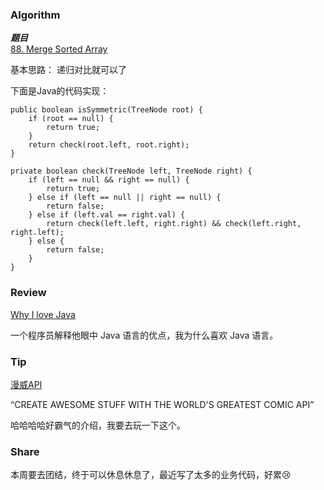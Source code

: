 ### Algorithm

 ***题目***  
[88. Merge Sorted Array](https://leetcode.com/problems/merge-sorted-array/) 

基本思路：
递归对比就可以了

下面是Java的代码实现：

```
public boolean isSymmetric(TreeNode root) {
    if (root == null) {
        return true;
    }
    return check(root.left, root.right);
}

private boolean check(TreeNode left, TreeNode right) {
    if (left == null && right == null) {
        return true;
    } else if (left == null || right == null) {
        return false;
    } else if (left.val == right.val) {
        return check(left.left, right.right) && check(left.right, right.left);
    } else {
        return false;
    }
}
```

### Review

[Why I love Java](https://dev.to/acoh3n/why-i-love-java-5c14)

一个程序员解释他眼中 Java 语言的优点，我为什么喜欢 Java 语言。

### Tip

[漫威API](https://developer.marvel.com/)

“CREATE AWESOME STUFF WITH THE WORLD'S GREATEST COMIC API”

哈哈哈哈好霸气的介绍，我要去玩一下这个。

### Share

本周要去团结，终于可以休息休息了，最近写了太多的业务代码，好累😢